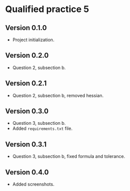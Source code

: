 # Qualified practice 5

## Version 0.1.0

- Project initialization.

## Version 0.2.0

- Question 2, subsection b.

## Version 0.2.1

- Question 2, subsection b, removed hessian.

## Version 0.3.0

- Question 3, subsection b.
- Added `requirements.txt` file.

## Version 0.3.1

- Question 3, subsection b, fixed formula and tolerance.

## Version 0.4.0

- Added screenshots.
